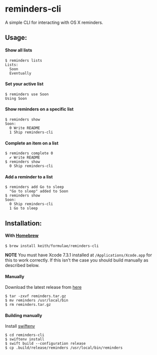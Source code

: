 # reminders-cli

A simple CLI for interacting with OS X reminders.

## Usage:

#### Show all lists

```
$ reminders lists
Lists:
  Soon
  Eventually
```

#### Set your active list

```
$ reminders use Soon
Using Soon
```

#### Show reminders on a specific list

```
$ reminders show
Soon:
  0 Write README
  1 Ship reminders-cli
```

#### Complete an item on a list

```
$ reminders complete 0
  ✔ ︎Write README
$ reminders show
  0 Ship reminders-cli
```

#### Add a reminder to a list

```
$ reminders add Go to sleep
  "Go to sleep" added to Soon
$ reminders show
Soon:
  0 Ship reminders-cli
  1 Go to sleep
```

## Installation:

#### With [Homebrew](http://brew.sh/)

```
$ brew install keith/formulae/reminders-cli
```

**NOTE** You must have Xcode 7.3.1 installed at
`/Applications/Xcode.app` for this to work correctly. If this isn't the
case you should build manually as described below.

#### Manually

Download the latest release from
[here](https://github.com/keith/reminders-cli/releases)

```
$ tar -zxvf reminders.tar.gz
$ mv reminders /usr/local/bin
$ rm reminders.tar.gz
```

#### Building manually

Install [swiftenv](https://github.com/kylef/swiftenv/)

```
$ cd reminders-cli
$ swiftenv install
$ swift build --configuration release
$ cp .build/release/reminders /usr/local/bin/reminders
```
